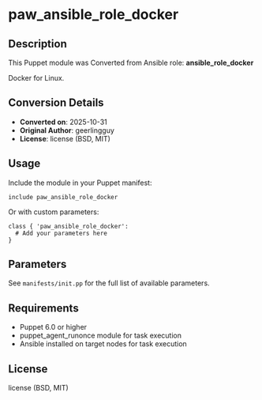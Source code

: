 # paw_ansible_role_docker

## Description

This Puppet module was Converted from Ansible role: **ansible_role_docker**

Docker for Linux.

## Conversion Details

- **Converted on**: 2025-10-31
- **Original Author**: geerlingguy
- **License**: license (BSD, MIT)

## Usage

Include the module in your Puppet manifest:

```puppet
include paw_ansible_role_docker
```

Or with custom parameters:

```puppet
class { 'paw_ansible_role_docker':
  # Add your parameters here
}
```

## Parameters

See `manifests/init.pp` for the full list of available parameters.

## Requirements

- Puppet 6.0 or higher
- puppet_agent_runonce module for task execution
- Ansible installed on target nodes for task execution

## License

license (BSD, MIT)
